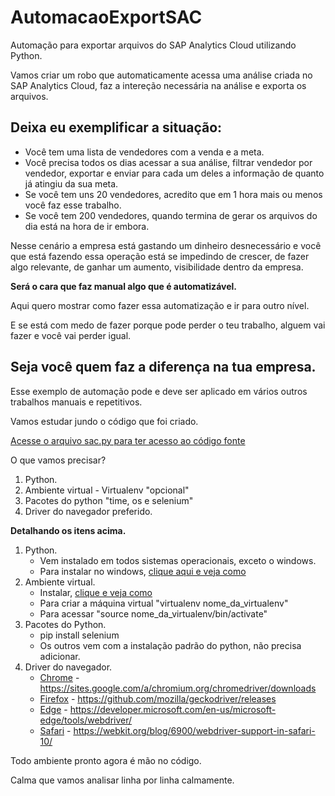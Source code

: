 # AutomacaoExportSAC

Automação para exportar arquivos do SAP Analytics Cloud utilizando Python.

Vamos criar um robo que automaticamente acessa uma análise criada no SAP Analytics Cloud, faz a intereção necessária na análise e exporta os arquivos.

## Deixa eu exemplificar a situação:
- Você tem uma lista de vendedores com a venda e a meta.
- Você precisa todos os dias acessar a sua análise, filtrar vendedor por vendedor, exportar e enviar para cada um deles a informação de quanto já atingiu da sua meta.
- Se você tem uns 20 vendedores, acredito que em 1 hora mais ou menos você faz esse trabalho.
- Se você tem 200 vendedores, quando termina de gerar os arquivos do dia está na hora de ir embora.

Nesse cenário a empresa está gastando um dinheiro desnecessário e você que está fazendo essa operação está se impedindo de crescer, de fazer algo relevante, de ganhar um aumento, visibilidade dentro da empresa.

**Será o cara que faz manual algo que é automatizável.**

Aqui quero mostrar como fazer essa automatização e ir para outro nível.

E se está com medo de fazer porque pode perder o teu trabalho, alguem vai fazer e você vai perder igual.

## Seja você quem faz a diferença na tua empresa.

Esse exemplo de automação pode e deve ser aplicado em vários outros trabalhos manuais e repetitivos.

Vamos estudar jundo o código que foi criado.

[Acesse o arquivo sac.py para ter acesso ao código fonte](sac.py)

O que vamos precisar?

1. Python.
2. Ambiente virtual - Virtualenv "opcional" 
3. Pacotes do python "time, os e selenium"
4. Driver do navegador preferido.

**Detalhando os itens acima.**

1. Python.
    - Vem instalado em todos sistemas operacionais, exceto o windows.
    - Para instalar no windows, [clique aqui e veja como](https://python.org.br/instalacao-windows/)
2. Ambiente virtual.
    - Instalar, [clique e veja como](https://virtualenv.pypa.io/en/latest/installation.html#via-pip)
    - Para criar a máquina virtual "virtualenv nome_da_virtualenv"
    - Para acessar "source nome_da_virtualenv/bin/activate"
3. Pacotes do Python.
    - pip install selenium
    - Os outros vem com a instalação padrão do python, não precisa adicionar.
4. Driver do navegador.
    - [Chrome](https://sites.google.com/a/chromium.org/chromedriver/downloads) - https://sites.google.com/a/chromium.org/chromedriver/downloads
    - [Firefox](https://github.com/mozilla/geckodriver/releases) - https://github.com/mozilla/geckodriver/releases
    - [Edge](https://developer.microsoft.com/en-us/microsoft-edge/tools/webdriver/) - https://developer.microsoft.com/en-us/microsoft-edge/tools/webdriver/
    - [Safari](https://webkit.org/blog/6900/webdriver-support-in-safari-10/) - https://webkit.org/blog/6900/webdriver-support-in-safari-10/

Todo ambiente pronto agora é mão no código.

Calma que vamos analisar linha por linha calmamente.

